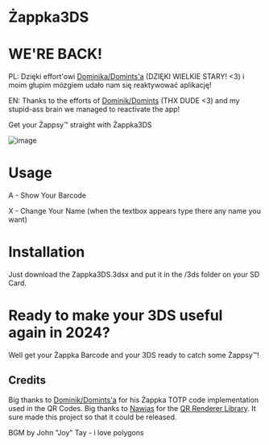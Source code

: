 # Żappka3DS

# WE'RE BACK!
PL:
Dzięki effort'owi [Dominika/Domints'a](https://github.com/domints) (DZIĘKI WIELKIE STARY! <3) i moim głupim mózgiem udało nam się reaktywować aplikację!

EN:
Thanks to the efforts of [Dominik/Domints](https://github.com/domints) (THX DUDE <3) and my stupid-ass brain we managed to reactivate the app!

Get your Żappsy™ straight with Żappka3DS

![image](https://github.com/user-attachments/assets/929883cf-df87-43e1-a34d-33d94d3d4cda)


# Usage
A - Show Your Barcode

X - Change Your Name (when the textbox appears type there any name you want)

# Installation 
Just download the Zappka3DS.3dsx and put it in the /3ds folder on your SD Card.


# Ready to make your 3DS useful again in 2024?
Well get your Żappka Barcode and your 3DS ready to catch some Żappsy™!


## Credits
Big thanks to [Dominik/Domints'a](https://github.com/domints) for his Żappka TOTP code implementation used in the QR Codes.
Big thanks to [Nawias](https://github.com/Nawias) for the [QR Renderer Library](https://github.com/Nawias/love-qrcode). It sure made this project so that it could be released.

BGM by John "Joy" Tay - i love polygons





